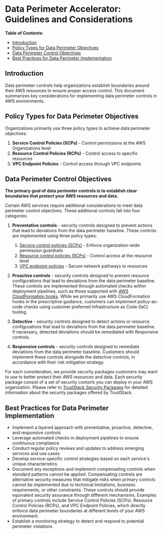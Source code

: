 # Data Perimeter Accelerator: Guidelines and Considerations

**Table of Contents:**

- [Introduction](#introduction)
- [Policy Types for Data Perimeter Objectives](#policy-types-for-data-perimeter-objectives)
- [Data Perimeter Control Objectives](#data-perimeter-control-objectives)
- [Best Practices for Data Perimeter Implementation](#best-practices-for-data-perimeter-implementation)

## Introduction

Data perimeter controls help organizations establish boundaries around their AWS resources to ensure proper access control. This document summarizes key considerations for implementing data perimeter controls in AWS environments.

## Policy Types for Data Perimeter Objectives

Organizations primarily use three policy types to achieve data perimeter objectives:

1. **Service Control Policies (SCPs)** - Control permissions at the AWS Organizations level
2. **Resource Control Policies (RCPs)** - Control access to specific resources
3. **VPC Endpoint Policies** - Control access through VPC endpoints

## Data Perimeter Control Objectives

**The primary goal of data perimeter controls is to establish clear boundaries that protect your AWS resources and data.**

Certain AWS services require additional considerations to meet data perimeter control objectives. These additional controls fall into four categories:

1. **Preventative controls** - security controls designed to prevent actions that lead to deviations from the data perimeter baseline. These controls are implemented using three policy types:

   1. [Service control policies (SCPs)](https://docs.aws.amazon.com/organizations/latest/userguide/orgs_manage_policies_scps.html) - Enforce organization-wide permission guardrails
   2. [Resource control policies (RCPs)](https://docs.aws.amazon.com/organizations/latest/userguide/orgs_manage_policies_rcps.html) - Control access at the resource level
   3. [VPC endpoint policies](https://docs.aws.amazon.com/vpc/latest/privatelink/vpc-endpoints-access.html) - Secure network pathways to resources

2. **Proactive controls** - security controls designed to prevent resource configurations that lead to deviations from the data perimeter baseline. These controls are implemented through automated checks within deployment pipelines, such as those supported with [AWS CloudFormation hooks](https://docs.aws.amazon.com/cloudformation-cli/latest/hooks-userguide/what-is-cloudformation-hooks.html). While we primarily use AWS CloudFormation hooks in the prescriptive guidance, customers can implement policy-as-code checks using customer preferred Infrastructure as Code (IaC) tooling.

3. **Detective** - security controls designed to detect actions or resource configurations that lead to deviations from the data perimeter baseline. If necessary, detected deviations should be remediated with Responsive controls.

4. **Responsive controls** - security controls designed to remediate deviations from the data perimeter baseline. Customers should implement these controls alongside the detective controls, in accordance with their risk mitigation strategy.

For each consideration, we provide security packages customers may want to use to better protect their AWS resources and data. Each security package consist of a set of security contorls you can deploy in your AWS organization. Please refer to [TrustStack Security Packages](../apps/security-packages/README.md) for detailed information about the security packages offered by TrustStack.

## Best Practices for Data Perimeter Implementation

- Implement a layered approach with preventative, proactive, detective, and responsive controls
- Leverage automated checks in deployment pipelines to ensure continuous compliance
- Conduct regular policy reviews and updates to address emerging services and use cases
- Develop service-specific control strategies based on each service's unique characteristics
- Document any exceptions and implement compensating controls when standard patterns cannot be applied. Compensating controls are alternative security measures that mitigate risks when primary controls cannot be implemented due to technical limitations, business requirements, or other constraints. These controls should provide equivalent security assurance through different mechanisms. Examples of primary controls include Service Control Policies (SCPs), Resource Control Policies (RCPs), and VPC Endpoint Policies, which directly enforce data perimeter boundaries at different levels of your AWS environment.
- Establish a monitoring strategy to detect and respond to potential perimeter violations

